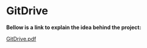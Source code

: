 # GitDrive

**Bellow is a link to explain the idea behind the project:**

[GitDrive.pdf](https://drive.google.com/file/d/1HG4-Sg9CsUm4xfrb0fZ9ArABtz_Ca7qc/view?usp=sharing)


